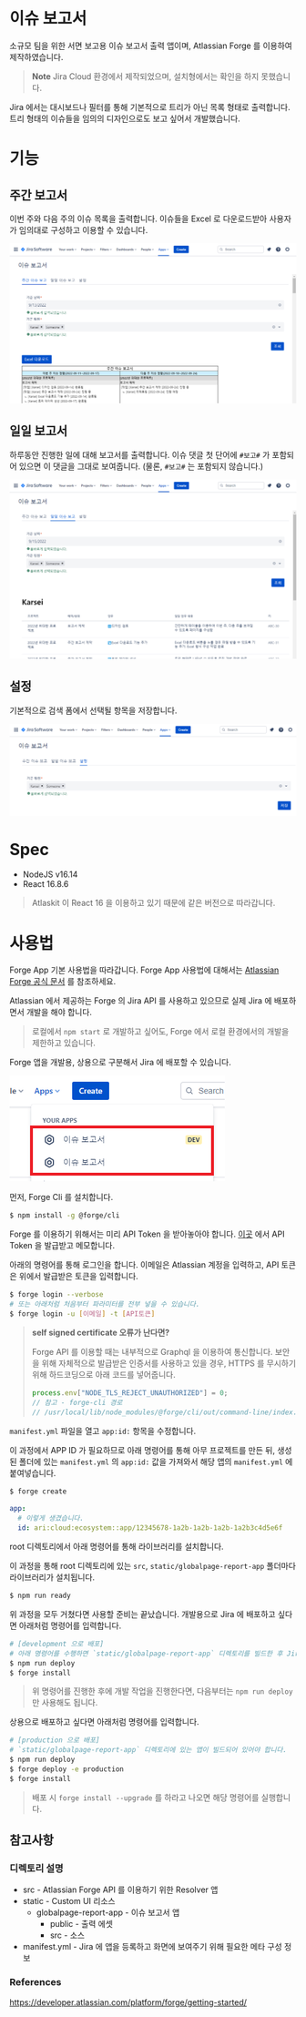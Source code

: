 # 이슈 보고서

소규모 팀을 위한 서면 보고용 이슈 보고서 출력 앱이며, Atlassian Forge 를 이용하여 제작하였습니다.

> **Note**
> Jira Cloud 환경에서 제작되었으며, 설치형에서는 확인을 하지 못했습니다.
 
Jira 에서는 대시보드나 필터를 통해 기본적으로 트리가 아닌 목록 형태로 출력합니다. 트리 형태의 이슈들을 임의의 디자인으로도 보고 싶어서 개발했습니다.

# 기능

## 주간 보고서

이번 주와 다음 주의 이슈 목록을 출력합니다. 이슈들을 Excel 로 다운로드받아 사용자가 임의대로 구성하고 이용할 수 있습니다. 

![app-introduce-weekly](./imgs/introduce.png)

## 일일 보고서

하루동안 진행한 일에 대해 보고서를 출력합니다. 이슈 댓글 첫 단어에 `#보고#` 가 포함되어 있으면 이 댓글을 그대로 보여줍니다. (물론, `#보고#` 는 포함되지 않습니다.)

![app-introduce-daily](./imgs/introduce2.png)

## 설정

기본적으로 검색 폼에서 선택될 항목을 저장합니다.

![app-introduce-setting](./imgs/introduce3.png)

# Spec

* NodeJS v16.14
* React 16.8.6

> Atlaskit 이 React 16 을 이용하고 있기 때문에 같은 버전으로 따라갑니다.

# 사용법

Forge App 기본 사용법을 따라갑니다. Forge App 사용법에 대해서는 [Atlassian Forge 공식 문서](https://developer.atlassian.com/platform/forge/getting-started/) 를 참조하세요.

Atlassian 에서 제공하는 Forge 의 Jira API 를 사용하고 있으므로 실제 Jira 에 배포하면서 개발을 해야 합니다.

> 로컬에서 `npm start` 로 개발하고 싶어도, Forge 에서 로컬 환경에서의 개발을 제한하고 있습니다.

Forge 앱을 개발용, 상용으로 구분해서 Jira 에 배포할 수 있습니다.

![app-introduce-weekly](./imgs/app-menu.png)

먼저, Forge Cli 를 설치합니다.

```bash
$ npm install -g @forge/cli
```

Forge 를 이용하기 위해서는 미리 API Token 을 받아놓아야 합니다. [이곳](https://id.atlassian.com/manage-profile/security/api-tokens) 에서 API Token 을 발급받고 메모합니다.

아래의 명령어를 통해 로그인을 합니다. 이메일은 Atlassian 계정을 입력하고, API 토큰은 위에서 발급받은 토큰을 입력합니다.

```bash
$ forge login --verbose
# 또는 아래처럼 처음부터 파라미터를 전부 넣을 수 있습니다.
$ forge login -u [이메일] -t [API토큰]
```

> **self signed certificate 오류가 난다면?**
> 
> Forge API 를 이용할 때는 내부적으로 Graphql 을 이용하여 통신합니다. 보안을 위해 자체적으로 발급받은 인증서를 사용하고 있을 경우, HTTPS 를 무시하기 위해 하드코딩으로 아래 코드를 넣어줍니다.
> ```javascript
> process.env["NODE_TLS_REJECT_UNAUTHORIZED"] = 0;
> // 참고 - forge-cli 경로
> // /usr/local/lib/node_modules/@forge/cli/out/command-line/index.js : 58
> ```

`manifest.yml` 파일을 열고 `app:id:` 항목을 수정합니다.

이 과정에서 APP ID 가 필요하므로 아래 명령어를 통해 아무 프로젝트를 만든 뒤, 생성된 폴더에 있는 `manifest.yml` 의 `app:id:` 값을 가져와서 해당 앱의 `manifest.yml` 에 붙여넣습니다.

```bash
$ forge create
```

```yaml
app:
  # 이렇게 생겼습니다.
  id: ari:cloud:ecosystem::app/12345678-1a2b-1a2b-1a2b-1a2b3c4d5e6f
```

root 디렉토리에서 아래 명령어를 통해 라이브러리를 설치합니다.

이 과정을 통해 root 디렉토리에 있는 `src`, `static/globalpage-report-app` 폴더마다 라이브러리가 설치됩니다.

```bash
$ npm run ready
```

위 과정을 모두 거쳤다면 사용할 준비는 끝났습니다. 개발용으로 Jira 에 배포하고 싶다면 아래처럼 명령어를 입력합니다.

```bash
# [development 으로 배포]
# 아래 명령어를 수행하면 `static/globalpage-report-app` 디렉토리를 빌드한 후 Jira 에 배포합니다.
$ npm run deploy
$ forge install
```

> 위 명령어를 진행한 후에 개발 작업을 진행한다면, 다음부터는 `npm run deploy` 만 사용해도 됩니다.

상용으로 배포하고 싶다면 아래처럼 명령어를 입력합니다.

```bash
# [production 으로 배포]
# `static/globalpage-report-app` 디렉토리에 있는 앱이 빌드되어 있어야 합니다.
$ npm run deploy
$ forge deploy -e production
$ forge install
```

> 배포 시 `forge install --upgrade` 를 하라고 나오면 해당 명령어를 실행합니다.

## 참고사항

### 디렉토리 설명

* src - Atlassian Forge API 를 이용하기 위한 Resolver 앱
* static - Custom UI 리소스
  * globalpage-report-app - 이슈 보고서 앱
    * public - 출력 에셋
    * src - 소스
* manifest.yml - Jira 에 앱을 등록하고 화면에 보여주기 위해 필요한 메타 구성 정보

### References

https://developer.atlassian.com/platform/forge/getting-started/
